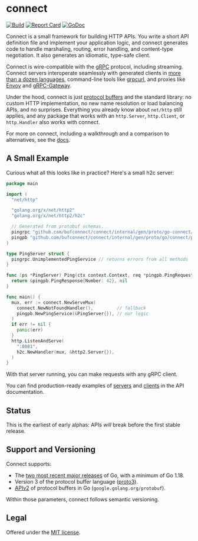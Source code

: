 connect
=======

[![Build](https://github.com/bufconnect/connect/actions/workflows/test.yml/badge.svg?event=push)](https://github.com/bufconnect/connect/actions/workflows/test.yml)
[![Report Card](https://goreportcard.com/badge/github.com/bufconnect/connect)](https://goreportcard.com/report/github.com/bufconnect/connect)
[![GoDoc](https://pkg.go.dev/badge/github.com/bufconnect/connect.svg)](https://pkg.go.dev/github.com/bufconnect/connect)

Connect is a small framework for building HTTP APIs. You write a short API
definition file and implement your application logic, and connect generates
code to handle marshaling, routing, error handling, and content-type
negotiation. It also generates an idiomatic, type-safe client.

Connect is wire-compatible with the [gRPC][grpc] protocol, including streaming.
Connect servers interoperate seamlessly with generated clients in [more than a
dozen languages][grpc-implementations], command-line tools like [grpcurl][],
and proxies like [Envoy][envoy] and [gRPC-Gateway][grpc-gateway].

Under the hood, connect is just [protocol buffers][protobuf] and the standard
library: no custom HTTP implementation, no new name resolution or load
balancing APIs, and no surprises. Everything you already know about `net/http`
still applies, and any package that works with an `http.Server`, `http.Client`,
or `http.Handler` also works with connect.

For more on connect, including a walkthrough and a comparison to alternatives,
see the [docs][].

## A Small Example

Curious what all this looks like in practice? Here's a small h2c server:

```go
package main

import (
  "net/http"

  "golang.org/x/net/http2"
  "golang.org/x/net/http2/h2c"

  // Generated from protobuf schemas.
  pingrpc "github.com/bufconnect/connect/internal/gen/proto/go-connect/connect/ping/v1test"
  pingpb "github.com/bufconnect/connect/internal/gen/proto/go/connect/ping/v1test"
)

type PingServer struct {
  pingrpc.UnimplementedPingService // returns errors from all methods
}

func (ps *PingServer) Ping(ctx context.Context, req *pingpb.PingRequest) (*pingpb.PingResponse, error) {
  return &pingpb.PingResponse{Number: 42}, nil
}

func main() {
  mux, err := connect.NewServeMux(
    connect.NewNotFoundHandler(),         // fallback
    pingpb.NewPingService(&PingServer{}), // our logic
  )
  if err != nil {
    panic(err)
  }
  http.ListenAndServe(
    ":8081",
    h2c.NewHandler(mux, &http2.Server{}),
  )
}
```

With that server running, you can make requests with any gRPC client.

You can find production-ready examples of [servers][prod-server] and
[clients][prod-client] in the API documentation.

## Status

This is the earliest of early alphas: APIs *will* break before the first stable
release.

## Support and Versioning

Connect supports:

* The [two most recent major releases][go-support-policy] of Go, with a minimum
  of Go 1.18.
* Version 3 of the protocol buffer language ([proto3][]).
* [APIv2][] of protocol buffers in Go (`google.golang.org/protobuf`).

Within those parameters, connect follows semantic versioning.

## Legal

Offered under the [MIT license][license].

[APIv2]: https://blog.golang.org/protobuf-apiv2
[docs]: https://bufconnect.github.io
[envoy]: https://www.envoyproxy.io/
[godoc]: https://pkg.go.dev/github.com/bufconnect/connect
[go-support-policy]: https://golang.org/doc/devel/release#policy
[grpc-gateway]: https://grpc-ecosystem.github.io/grpc-gateway/
[grpc]: https://grpc.io/
[grpc-implementations]: https://grpc.io/docs/languages/
[grpcurl]: https://github.com/fullstorydev/grpcurl
[license]: https://github.com/bufconnect/connect/blob/main/LICENSE.txt
[prod-client]: https://pkg.go.dev/github.com/bufconnect/connect#example-Client
[prod-server]: https://pkg.go.dev/github.com/bufconnect/connect#example-package
[proto3]: https://cloud.google.com/apis/design/proto3
[protobuf]: https://developers.google.com/protocol-buffers
